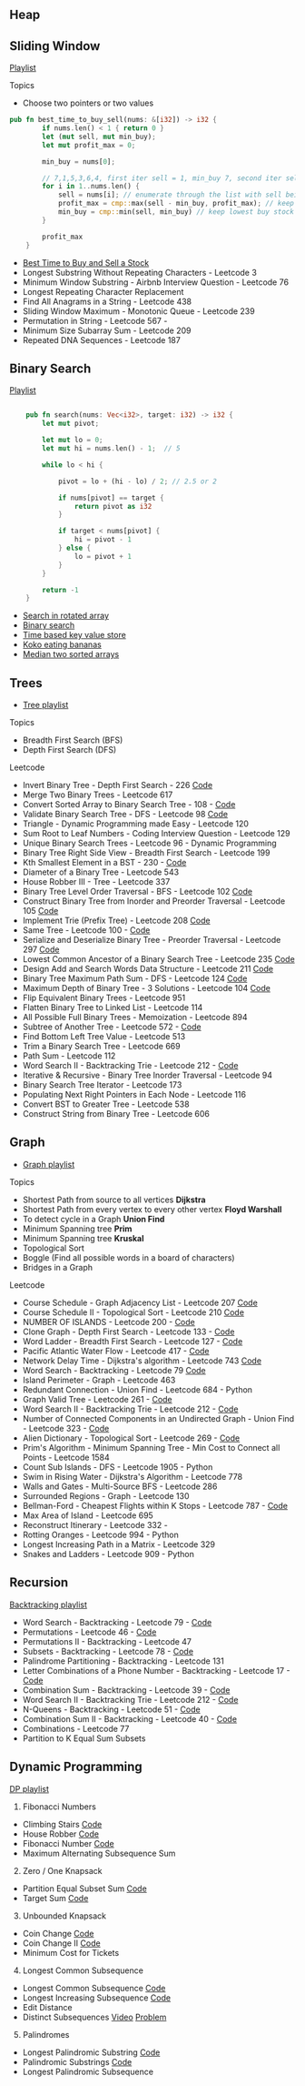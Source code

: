 ## Heap


## Sliding Window
[Playlist](https://www.youtube.com/watch?v=1pkOgXD63yU&list=PLot-Xpze53leOBgcVsJBEGrHPd_7x_koV)

Topics
- Choose two pointers or two values

```rust
pub fn best_time_to_buy_sell(nums: &[i32]) -> i32 {
        if nums.len() < 1 { return 0 }
        let (mut sell, mut min_buy);
        let mut profit_max = 0;

        min_buy = nums[0];

        // 7,1,5,3,6,4, first iter sell = 1, min_buy 7, second iter sell = 5, min_buy 1
        for i in 1..nums.len() {
            sell = nums[i]; // enumerate through the list with sell being current element
            profit_max = cmp::max(sell - min_buy, profit_max); // keep highest
            min_buy = cmp::min(sell, min_buy) // keep lowest buy stock
        }

        profit_max
    }
```

- [Best Time to Buy and Sell a Stock](https://github.com/brpandey/leetcode/blob/master/rust/src/p0121_best_time_to_buy_sell.rs)
- Longest Substring Without Repeating Characters - Leetcode 3
- Minimum Window Substring - Airbnb Interview Question - Leetcode 76
- Longest Repeating Character Replacement
- Find All Anagrams in a String - Leetcode 438
- Sliding Window Maximum - Monotonic Queue - Leetcode 239
- Permutation in String - Leetcode 567 -
- Minimum Size Subarray Sum - Leetcode 209
- Repeated DNA Sequences - Leetcode 187

## Binary Search
[Playlist](https://www.youtube.com/playlist?list=PLot-Xpze53leNZQd0iINpD-MAhMOMzWvO)

```rust

    pub fn search(nums: Vec<i32>, target: i32) -> i32 {
        let mut pivot;

        let mut lo = 0;
        let mut hi = nums.len() - 1;  // 5

        while lo < hi {

            pivot = lo + (hi - lo) / 2; // 2.5 or 2

            if nums[pivot] == target {
                return pivot as i32
            }

            if target < nums[pivot] {
                hi = pivot - 1
            } else {
                lo = pivot + 1
            }
        }

        return -1
    }
 ```

- [Search in rotated array](https://github.com/brpandey/leetcode/blob/master/rust/src/p0033_search_in_rotated_sorted_array.rs)
- [Binary search](https://github.com/brpandey/leetcode/blob/master/rust/src/p0704_binary_search.rs)
- [Time based key value store](https://github.com/brpandey/leetcode/blob/master/rust/src/p0981_time_based_key_value_store.rs)
- [Koko eating bananas](https://github.com/brpandey/leetcode/blob/master/rust/src/p0875_koko_eating_bananas.rs)
- [Median two sorted arrays](https://github.com/brpandey/leetcode/blob/master/rust/src/p0004_median_two_sorted_arrays.rs)

## Trees
- [Tree playlist](https://www.youtube.com/watch?v=OnSn2XEQ4MY&list=PLot-Xpze53ldg4pN6PfzoJY7KsKcxF1jg&index=2&t=0s)

Topics
- Breadth First Search (BFS)
- Depth First Search (DFS)

Leetcode
- Invert Binary Tree - Depth First Search - 226 [Code](https://github.com/brpandey/leetcode/blob/master/rust/src/p0226_invert_binary_tree.rs)
- Merge Two Binary Trees - Leetcode 617
- Convert Sorted Array to Binary Search Tree - 108 - [Code](https://github.com/brpandey/leetcode/blob/master/rust/src/p0108_convert_sorted_array_to_bst.rs)
- Validate Binary Search Tree - DFS - Leetcode 98 [Code](https://github.com/brpandey/leetcode/blob/master/rust/src/p0098_validate_binary_search_tree.rs)
- Triangle - Dynamic Programming made Easy - Leetcode 120
- Sum Root to Leaf Numbers - Coding Interview Question - Leetcode 129
- Unique Binary Search Trees - Leetcode 96 - Dynamic Programming
- Binary Tree Right Side View - Breadth First Search - Leetcode 199
- Kth Smallest Element in a BST - 230 - [Code](https://github.com/brpandey/leetcode/blob/master/rust/src/p0230_kth_smallest_element_in_bst.rs)
- Diameter of a Binary Tree - Leetcode 543
- House Robber III - Tree - Leetcode 337
- Binary Tree Level Order Traversal - BFS - Leetcode 102 [Code](https://github.com/brpandey/leetcode/blob/master/rust/src/p0102_binary_tree_level_order_traversal.rs)
- Construct Binary Tree from Inorder and Preorder Traversal - Leetcode 105 [Code](https://github.com/brpandey/leetcode/blob/master/rust/src/p0105_construct_binary_tree_from_preorder_and_inorder_traversal.rs)
- Implement Trie (Prefix Tree) - Leetcode 208 [Code](https://github.com/brpandey/leetcode/blob/master/rust/src/p0208_implement_trie.rs)
- Same Tree - Leetcode 100 - [Code](https://github.com/brpandey/leetcode/blob/master/rust/src/p0100_same_tree.rs)
- Serialize and Deserialize Binary Tree - Preorder Traversal - Leetcode 297 [Code](https://github.com/brpandey/leetcode/blob/master/rust/src/p0297_serialize_and_deserialize_binary_tree.rs)
- Lowest Common Ancestor of a Binary Search Tree - Leetcode 235 [Code](https://github.com/brpandey/leetcode/blob/master/rust/src/p0235_lowest_common_ancestor_of_a_binary_tree.rs)
- Design Add and Search Words Data Structure - Leetcode 211 [Code](https://github.com/brpandey/leetcode/blob/master/rust/src/p0211_add_and_search_word.rs)
- Binary Tree Maximum Path Sum - DFS - Leetcode 124 [Code](https://github.com/brpandey/leetcode/blob/master/rust/src/p0124_binary_tree_max_path_sum.rs)
- Maximum Depth of Binary Tree - 3 Solutions - Leetcode 104 [Code](https://github.com/brpandey/leetcode/blob/master/rust/src/p0104_maximum_depth_of_binary_tree.rs)
- Flip Equivalent Binary Trees - Leetcode 951
- Flatten Binary Tree to Linked List - Leetcode 114 
- All Possible Full Binary Trees - Memoization - Leetcode 894
- Subtree of Another Tree - Leetcode 572 - [Code](https://github.com/brpandey/leetcode/blob/master/rust/src/p0572_subtree_of_another_tree.rs)
- Find Bottom Left Tree Value - Leetcode 513
- Trim a Binary Search Tree - Leetcode 669
- Path Sum - Leetcode 112
- Word Search II - Backtracking Trie - Leetcode 212 - [Code](https://github.com/brpandey/leetcode/blob/master/rust/src/p0212_word_search_ii.rs)
- Iterative & Recursive - Binary Tree Inorder Traversal - Leetcode 94
- Binary Search Tree Iterator - Leetcode 173
- Populating Next Right Pointers in Each Node - Leetcode 116
- Convert BST to Greater Tree - Leetcode 538
- Construct String from Binary Tree - Leetcode 606

## Graph
- [Graph playlist](https://www.youtube.com/watch?v=EgI5nU9etnU&list=PLot-Xpze53ldBT_7QA8NVot219jFNr_GI&index=1&t=0s)

Topics
- Shortest Path from source to all vertices **Dijkstra**
- Shortest Path from every vertex to every other vertex **Floyd Warshall**
- To detect cycle in a Graph **Union Find**
- Minimum Spanning tree **Prim**
- Minimum Spanning tree **Kruskal**
- Topological Sort
- Boggle (Find all possible words in a board of characters)
- Bridges in a Graph

Leetcode
- Course Schedule - Graph Adjacency List - Leetcode 207 [Code](https://github.com/brpandey/leetcode/blob/master/rust/src/p0207_course_schedule.rs)
- Course Schedule II - Topological Sort - Leetcode 210 [Code](https://github.com/brpandey/leetcode/blob/master/rust/src/p0210_course_schedule_ii.rs)
- NUMBER OF ISLANDS - Leetcode 200 - [Code](https://github.com/brpandey/leetcode/blob/master/rust/src/p0200_number_of_islands.rs)
- Clone Graph - Depth First Search - Leetcode 133 - [Code](https://github.com/brpandey/leetcode/blob/master/rust/src/p0133_clone_graph.rs)
- Word Ladder - Breadth First Search - Leetcode 127 - [Code](https://github.com/brpandey/leetcode/blob/master/rust/src/p0127_word_ladder.rs)
- Pacific Atlantic Water Flow - Leetcode 417 - [Code](https://github.com/brpandey/leetcode/blob/master/rust/src/p0417_pacific_atlantic_water_flow.rs)
- Network Delay Time - Dijkstra's algorithm - Leetcode 743 [Code](https://github.com/brpandey/leetcode/blob/master/rust/src/p0743_network_delay_time.rs)
- Word Search - Backtracking - Leetcode 79 [Code](https://github.com/brpandey/leetcode/blob/master/rust/src/p0079_word_search.rs)
- Island Perimeter - Graph - Leetcode 463 
- Redundant Connection - Union Find - Leetcode 684 - Python
- Graph Valid Tree - Leetcode 261 - [Code](https://github.com/brpandey/leetcode/blob/master/rust/src/p0261_graph_valid_tree.rs)
- Word Search II - Backtracking Trie - Leetcode 212 - [Code](https://github.com/brpandey/leetcode/blob/master/rust/src/p0212_word_search_ii.rs)
- Number of Connected Components in an Undirected Graph - Union Find - Leetcode 323 - [Code](https://github.com/brpandey/leetcode/blob/master/rust/src/p0323_number_of_connected_components_in_undirected_graph.rs)
- Alien Dictionary - Topological Sort - Leetcode 269 - [Code](https://github.com/brpandey/leetcode/blob/master/rust/src/p0269_alien_dictionary.rs)
- Prim's Algorithm - Minimum Spanning Tree - Min Cost to Connect all Points - Leetcode 1584
- Count Sub Islands - DFS - Leetcode 1905 - Python
- Swim in Rising Water - Dijkstra's Algorithm - Leetcode 778
- Walls and Gates - Multi-Source BFS - Leetcode 286 
- Surrounded Regions - Graph - Leetcode 130
- Bellman-Ford - Cheapest Flights within K Stops - Leetcode 787 - [Code](https://github.com/brpandey/leetcode/blob/master/rust/src/p0787_cheapest_flights_within_k_stops.rs)
- Max Area of Island - Leetcode 695 
- Reconstruct Itinerary - Leetcode 332 - 
- Rotting Oranges - Leetcode 994 - Python
- Longest Increasing Path in a Matrix - Leetcode 329
- Snakes and Ladders - Leetcode 909 - Python

## Recursion
[Backtracking playlist](https://www.youtube.com/watch?v=pfiQ_PS1g8E&list=PLot-Xpze53lf5C3HSjCnyFghlW0G1HHXo)

- Word Search - Backtracking - Leetcode 79 - [Code](https://github.com/brpandey/leetcode/blob/master/rust/src/p0079_word_search.rs)
- Permutations - Leetcode 46 - [Code](https://github.com/brpandey/leetcode/blob/master/rust/src/p0046_permutations.rs)
- Permutations II - Backtracking - Leetcode 47
- Subsets - Backtracking - Leetcode 78 - [Code](https://github.com/brpandey/leetcode/blob/master/rust/src/p0078_subsets.rs)
- Palindrome Partitioning - Backtracking - Leetcode 131 
- Letter Combinations of a Phone Number - Backtracking - Leetcode 17 - [Code](https://github.com/brpandey/leetcode/blob/master/rust/src/p0017_letter_comb_phone.rs)
- Combination Sum - Backtracking - Leetcode 39 - [Code](https://github.com/brpandey/leetcode/blob/master/rust/src/p0039_comb_sum_i.rs)
- Word Search II - Backtracking Trie - Leetcode 212 - [Code](https://github.com/brpandey/leetcode/blob/master/rust/src/p0212_word_search_ii.rs)
- N-Queens - Backtracking - Leetcode 51 - [Code](https://github.com/brpandey/leetcode/blob/master/rust/src/p0051_n_queens.rs)
- Combination Sum II - Backtracking - Leetcode 40 - [Code](https://github.com/brpandey/leetcode/blob/master/rust/src/p0040_combination_sum_ii.rs)
- Combinations - Leetcode 77
- Partition to K Equal Sum Subsets


## Dynamic Programming
[DP playlist](https://www.youtube.com/watch?v=g0npyaQtAQM&list=PLot-Xpze53lcvx_tjrr_m2lgD2NsRHlNO)

1. Fibonacci Numbers
- Climbing Stairs [Code](https://github.com/brpandey/leetcode/blob/master/rust/src/p0070_climbing_stairs.rs)
- House Robber	[Code](https://github.com/brpandey/leetcode/blob/master/rust/src/p0198_house_robber.rs)
- Fibonacci Number [Code](https://github.com/brpandey/leetcode/blob/master/rust/src/p0509_fibonacci_number.rs)
- Maximum Alternating Subsequence Sum
		
2. Zero / One Knapsack		
- Partition Equal Subset Sum [Code](https://github.com/brpandey/leetcode/blob/master/rust/src/p0416_partition_equal_subset_sum.rs)
- Target Sum	[Code](https://github.com/brpandey/leetcode/blob/master/rust/src/p0494_target_sum.rs)
		
3. Unbounded Knapsack		
- Coin Change	[Code](https://github.com/brpandey/leetcode/blob/master/rust/src/p0322_coin_change.rs)
- Coin Change II	[Code](https://github.com/brpandey/leetcode/blob/master/rust/src/p0518_coin_change_ii.rs)
- Minimum Cost for Tickets
		
4. Longest Common Subsequence		
- Longest Common Subsequence	[Code](https://github.com/brpandey/leetcode/blob/master/rust/src/p1143_longest_common_subsequence.rs)
- Longest Increasing Subsequence	[Code](https://github.com/brpandey/leetcode/blob/master/rust/src/p0300_longest_increasing_subsequence.rs)
- Edit Distance	
- Distinct Subsequences	[Video](https://youtu.be/-RDzMJ33nx8)	[Problem](https://leetcode.com/problems/distinct-subsequences/)
		
5. Palindromes		
- Longest Palindromic Substring	[Code](https://github.com/brpandey/leetcode/blob/master/rust/src/p0005_longest_palindrome_substring.rs)
- Palindromic Substrings	[Code](https://github.com/brpandey/leetcode/blob/master/rust/src/p0647_palindromic_substrings.rs)
- Longest Palindromic Subsequence		
